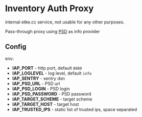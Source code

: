 # Inventory Auth Proxy

internal etke.cc service, not usable for any other purposes.

Pass-through proxy using [PSD](https://gitlab.com/etke.cc/psd) as info provider

## Config

env:

* **IAP_PORT** - http port, default `8080`
* **IAP_LOGLEVEL** - log level, default `info`
* **IAP_SENTRY** - sentry dsn
* **IAP_PSD_URL** - PSD url
* **IAP_PSD_LOGIN** - PSD login
* **IAP_PSD_PASSWORD** - PSD password
* **IAP_TARGET_SCHEME** - target scheme
* **IAP_TARGET_HOST** - target host
* **IAP_TRUSTED_IPS** - static list of trusted ips, space separated
